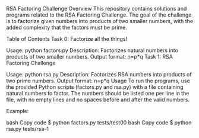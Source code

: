 RSA Factoring Challenge
Overview
This repository contains solutions and programs related to the RSA Factoring Challenge. The goal of the challenge is to factorize given numbers into products of two smaller numbers, with the added complexity that the factors must be prime.

Table of Contents
Task 0: Factorize all the things!

Usage: python factors.py <file>
Description: Factorizes natural numbers into products of two smaller numbers.
Output format: n=p*q
Task 1: RSA Factoring Challenge

Usage: python rsa.py <file>
Description: Factorizes RSA numbers into products of two prime numbers.
Output format: n=p*q
Usage
To run the programs, use the provided Python scripts (factors.py and rsa.py) with a file containing natural numbers to factor. The numbers should be listed one per line in the file, with no empty lines and no spaces before and after the valid numbers.

Example:

bash
Copy code
$ python factors.py tests/test00
bash
Copy code
$ python rsa.py tests/rsa-1
